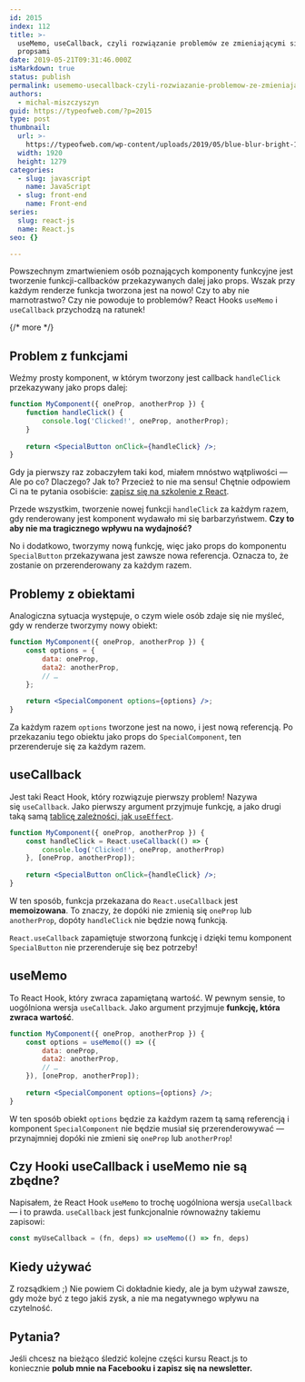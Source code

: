 ```yaml
---
id: 2015
index: 112
title: >-
  useMemo, useCallback, czyli rozwiązanie problemów ze zmieniającymi się
  propsami
date: 2019-05-21T09:31:46.000Z
isMarkdown: true
status: publish
permalink: usememo-usecallback-czyli-rozwiazanie-problemow-ze-zmieniajacymi-sie-propsami
authors:
  - michal-miszczyszyn
guid: https://typeofweb.com/?p=2015
type: post
thumbnail:
  url: >-
    https://typeofweb.com/wp-content/uploads/2019/05/blue-blur-bright-1323594.jpg
  width: 1920
  height: 1279
categories:
  - slug: javascript
    name: JavaScript
  - slug: front-end
    name: Front-end
series:
  slug: react-js
  name: React.js
seo: {}

---
```

Powszechnym zmartwieniem osób poznających komponenty funkcyjne jest tworzenie funkcji-callbacków przekazywanych dalej jako props. Wszak przy każdym renderze funkcja tworzona jest na nowo! Czy to aby nie marnotrastwo? Czy nie powoduje to problemów? React Hooks `useMemo` i `useCallback` przychodzą na ratunek!

{/* more */}

## Problem z funkcjami
Weźmy prosty komponent, w którym tworzony jest callback `handleClick` przekazywany jako props dalej:

```jsx
function MyComponent({ oneProp, anotherProp }) {
    function handleClick() {
        console.log('Clicked!', oneProp, anotherProp);
    }
    
    return <SpecialButton onClick={handleClick} />;
}
```

Gdy ja pierwszy raz zobaczyłem taki kod, miałem mnóstwo wątpliwości — Ale po co? Dlaczego? Jak to? Przecież to nie ma sensu! Chętnie odpowiem Ci na te pytania osobiście: <a href="https://szkolenia.typeofweb.com/" target="_blank">zapisz się na szkolenie z React</a>.

Przede wszystkim, tworzenie nowej funkcji `handleClick` za każdym razem, gdy renderowany jest komponent wydawało mi się barbarzyństwem. **Czy to aby nie ma tragicznego wpływu na wydajność?**

No i dodatkowo, tworzymy nową funkcję, więc jako props do komponentu `SpecialButton` przekazywana jest zawsze nowa referencja. Oznacza to, że zostanie on przerenderowany za każdym razem. 

## Problemy z obiektami
Analogiczna sytuacja występuje, o czym wiele osób zdaje się nie myśleć, gdy w renderze tworzymy nowy obiekt:

```jsx
function MyComponent({ oneProp, anotherProp }) {
    const options = {
        data: oneProp,
        data2: anotherProp,
        // …
    };
    
    return <SpecialComponent options={options} />;
}
```

Za każdym razem `options` tworzone jest na nowo, i jest nową referencją. Po przekazaniu tego obiektu jako props do `SpecialComponent`, ten przerenderuje się za każdym razem.

## useCallback
Jest taki React Hook, który rozwiązuje pierwszy problem! Nazywa się `useCallback`. Jako pierwszy argument przyjmuje funkcję, a jako drugi taką samą [tablicę zależności, jak `useEffect`](https://typeofweb.com/2019/03/05/react-hooks-useeffect-efekty-uboczne-w-komponencie/).

```jsx
function MyComponent({ oneProp, anotherProp }) {
    const handleClick = React.useCallback(() => {
        console.log('Clicked!', oneProp, anotherProp)
    }, [oneProp, anotherProp]);
    
    return <SpecialButton onClick={handleClick} />;
}
```

W ten sposób, funkcja przekazana do `React.useCallback` jest **memoizowana**. To znaczy, że dopóki nie zmienią się `oneProp` lub `anotherProp`, dopóty `handleClick` nie będzie nową funkcją. 

`React.useCallback` zapamiętuje stworzoną funkcję i dzięki temu komponent `SpecialButton` nie przerenderuje się bez potrzeby!

## useMemo
To React Hook, który zwraca zapamiętaną wartość. W pewnym sensie, to uogólniona wersja `useCallback`. Jako argument przyjmuje **funkcję, która zwraca wartość**.

```jsx
function MyComponent({ oneProp, anotherProp }) {
    const options = useMemo(() => ({
        data: oneProp,
        data2: anotherProp,
        // …
    }), [oneProp, anotherProp]);
    
    return <SpecialComponent options={options} />;
}
```

W ten sposób obiekt `options` będzie za każdym razem tą samą referencją i komponent `SpecialComponent` nie będzie musiał się przerenderowywać — przynajmniej dopóki nie zmieni się `oneProp` lub `anotherProp`!

## Czy Hooki useCallback i useMemo nie są zbędne?

Napisałem, że React Hook `useMemo` to trochę uogólniona wersja `useCallback` — i to prawda. `useCallback` jest funkcjonalnie równoważny takiemu zapisowi:

```js
const myUseCallback = (fn, deps) => useMemo(() => fn, deps)
```

## Kiedy używać
Z rozsądkiem ;) Nie powiem Ci dokładnie kiedy, ale ja bym używał zawsze, gdy może być z tego jakiś zysk, a nie ma negatywnego wpływu na czytelność.

## Pytania?
Jeśli chcesz na bieżąco śledzić kolejne części kursu React.js to koniecznie <strong>polub mnie na Facebooku i zapisz się na newsletter.</strong>
<NewsletterForm />
<FacebookPageWidget />
